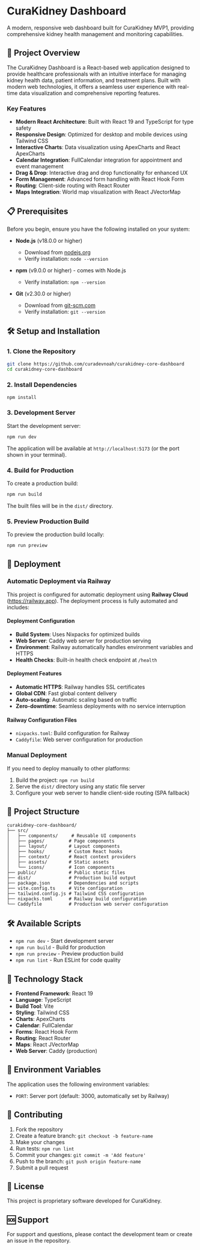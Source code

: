 # CuraKidney Dashboard

A modern, responsive web dashboard built for CuraKidney MVP1, providing comprehensive kidney health management and monitoring capabilities.

## 🚀 Project Overview

The CuraKidney Dashboard is a React-based web application designed to provide healthcare professionals with an intuitive interface for managing kidney health data, patient information, and treatment plans. Built with modern web technologies, it offers a seamless user experience with real-time data visualization and comprehensive reporting features.

### Key Features

- **Modern React Architecture**: Built with React 19 and TypeScript for type safety
- **Responsive Design**: Optimized for desktop and mobile devices using Tailwind CSS
- **Interactive Charts**: Data visualization using ApexCharts and React ApexCharts
- **Calendar Integration**: FullCalendar integration for appointment and event management
- **Drag & Drop**: Interactive drag and drop functionality for enhanced UX
- **Form Management**: Advanced form handling with React Hook Form
- **Routing**: Client-side routing with React Router
- **Maps Integration**: World map visualization with React JVectorMap

## 📋 Prerequisites

Before you begin, ensure you have the following installed on your system:

- **Node.js** (v18.0.0 or higher)

  - Download from [nodejs.org](https://nodejs.org/)
  - Verify installation: `node --version`

- **npm** (v9.0.0 or higher) - comes with Node.js

  - Verify installation: `npm --version`

- **Git** (v2.30.0 or higher)
  - Download from [git-scm.com](https://git-scm.com/)
  - Verify installation: `git --version`

## 🛠️ Setup and Installation

### 1. Clone the Repository

```bash
git clone https://github.com/curadevnoah/curakidney-core-dashboard
cd curakidney-core-dashboard
```

### 2. Install Dependencies

```bash
npm install
```

### 3. Development Server

Start the development server:

```bash
npm run dev
```

The application will be available at `http://localhost:5173` (or the port shown in your terminal).

### 4. Build for Production

To create a production build:

```bash
npm run build
```

The built files will be in the `dist/` directory.

### 5. Preview Production Build

To preview the production build locally:

```bash
npm run preview
```

## 🚀 Deployment

### Automatic Deployment via Railway

This project is configured for automatic deployment using **Railway Cloud** (https://railway.app). The deployment process is fully automated and includes:

#### Deployment Configuration

- **Build System**: Uses Nixpacks for optimized builds
- **Web Server**: Caddy web server for production serving
- **Environment**: Railway automatically handles environment variables and HTTPS
- **Health Checks**: Built-in health check endpoint at `/health`

#### Deployment Features

- **Automatic HTTPS**: Railway handles SSL certificates
- **Global CDN**: Fast global content delivery
- **Auto-scaling**: Automatic scaling based on traffic
- **Zero-downtime**: Seamless deployments with no service interruption

#### Railway Configuration Files

- `nixpacks.toml`: Build configuration for Railway
- `Caddyfile`: Web server configuration for production

### Manual Deployment

If you need to deploy manually to other platforms:

1. Build the project: `npm run build`
2. Serve the `dist/` directory using any static file server
3. Configure your web server to handle client-side routing (SPA fallback)

## 📁 Project Structure

```
curakidney-core-dashboard/
├── src/
│   ├── components/     # Reusable UI components
│   ├── pages/         # Page components
│   ├── layout/        # Layout components
│   ├── hooks/         # Custom React hooks
│   ├── context/       # React context providers
│   ├── assets/        # Static assets
│   └── icons/         # Icon components
├── public/            # Public static files
├── dist/              # Production build output
├── package.json       # Dependencies and scripts
├── vite.config.ts     # Vite configuration
├── tailwind.config.js # Tailwind CSS configuration
├── nixpacks.toml      # Railway build configuration
└── Caddyfile          # Production web server configuration
```

## 🛠️ Available Scripts

- `npm run dev` - Start development server
- `npm run build` - Build for production
- `npm run preview` - Preview production build
- `npm run lint` - Run ESLint for code quality

## 🔧 Technology Stack

- **Frontend Framework**: React 19
- **Language**: TypeScript
- **Build Tool**: Vite
- **Styling**: Tailwind CSS
- **Charts**: ApexCharts
- **Calendar**: FullCalendar
- **Forms**: React Hook Form
- **Routing**: React Router
- **Maps**: React JVectorMap
- **Web Server**: Caddy (production)

## 📝 Environment Variables

The application uses the following environment variables:

- `PORT`: Server port (default: 3000, automatically set by Railway)

## 🤝 Contributing

1. Fork the repository
2. Create a feature branch: `git checkout -b feature-name`
3. Make your changes
4. Run tests: `npm run lint`
5. Commit your changes: `git commit -m 'Add feature'`
6. Push to the branch: `git push origin feature-name`
7. Submit a pull request

## 📄 License

This project is proprietary software developed for CuraKidney.

## 🆘 Support

For support and questions, please contact the development team or create an issue in the repository.
